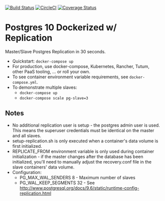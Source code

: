 [![Build Status](https://travis-ci.org/artb1sh/docker-postgres-slave.svg?branch=master)](https://travis-ci.org/artb1sh/docker-postgres-slave)
[![CircleCI](https://circleci.com/gh/artb1sh/docker-postgres-slave.svg?style=svg)](https://circleci.com/gh/artb1sh/docker-postgres-slave)
[![Coverage Status](https://coveralls.io/repos/github/artb1sh/docker-postgres-slave/badge.svg)](https://coveralls.io/github/artb1sh/docker-postgres-slave)

# Postgres 10 Dockerized w/ Replication

Master/Slave Postgres Replication in 30 seconds.

  * Quickstart: `docker-compose up`
  * For production, use docker-compose, Kubernetes, Rancher, Tutum, other PaaS tooling, ... or roll your own.
  * To see container environment variable requirements, see `docker-compose.yml`.
  * To demonstrate multiple slaves:
    * `docker-compose up`
    * `docker-compose scale pg-slave=3`

## Notes

   * No additional replication user is setup - the postgres admin user is used. This means the superuser credentials must be identical on the master and all slaves.
   * setup-replication.sh is only executed when a container's data volume is first initialized.
   * REPLICATE_FROM environment variable is only used during container initialization - if the master changes after the database has been initialized, you'll need to manually adjust the recovery.conf file in the slave containers' data volume.
   * Configuration:
     * PG_MAX_WAL_SENDERS 8 - Maximum number of slaves
     * PG_WAL_KEEP_SEGMENTS 32 - See http://www.postgresql.org/docs/9.6/static/runtime-config-replication.html
